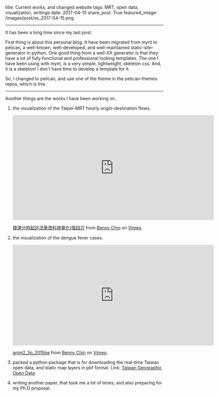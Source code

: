 title: Current works, and changed website
tags: MRT, open data, visualization, writings
date: 2017-04-15
share_post: True
featured_image: /images/post/ss_2017-04-15.png

---

It has been a long time since my last post. 

First thing is about this personal blog. It have been migrated from mynt to pelican, a well-known, well-developed, and well-maintained static-site-generator in python. 
One good thing from a well-XX generator is that they have a lot of fully functional and professional looking templates. The one I have been using with mynt, is a very simple, lightweight, skeleton css. And, it is a skeleton! I don't have time to develop a template for it.

So, I changed to pelican, and use one of the theme in the pelican-themes repos, which is this. 

---

Another things are the works I have been working on. 

1. the visualization of the Taipei-MRT hourly origin-destination flows. 
    <iframe src="https://player.vimeo.com/video/210724895" width="640" height="333" frameborder="0" webkitallowfullscreen mozallowfullscreen allowfullscreen></iframe>
    <p><a href="https://vimeo.com/210724895">捷運分時起迄流量資料視覺化(階段2)</a> from <a href="https://vimeo.com/user11082431">Benny Chin</a> on <a href="https://vimeo.com">Vimeo</a>.</p>

2. the visualization of the dengue fever cases. 
    <iframe src="https://player.vimeo.com/video/210724814" width="640" height="320" frameborder="0" webkitallowfullscreen mozallowfullscreen allowfullscreen></iframe>
    <p><a href="https://vimeo.com/210724814">anim2_3p_2015be</a> from <a href="https://vimeo.com/user11082431">Benny Chin</a> on <a href="https://vimeo.com">Vimeo</a>.</p>

3. packed a python package that is for downloading the real-time Taiwan open data, and static map layers in pbf format. Link: [Taiwan Geographic Open Data](https://wcchin.github.io/tgod/)

4. writing another paper, that took me a lot of times; and also preparing for my Ph.D proposal. 
 
